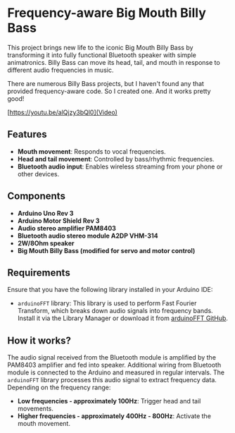 # Frequency-aware Big Mouth Billy Bass

This project brings new life to the iconic Big Mouth Billy Bass by transforming it into fully functional Bluetooth speaker with simple animatronics.
Billy Bass can move its head, tail, and mouth in response to different audio frequencies in music.

There are numerous Billy Bass projects, but I haven't found any that provided frequency-aware code. So I created one. And it works pretty good!

[https://youtu.be/alQjzy3bQl0](Video)

## Features
- **Mouth movement**: Responds to vocal frequencies.
- **Head and tail movement**: Controlled by bass/rhythmic frequencies.
- **Bluetooth audio input**: Enables wireless streaming from your phone or other devices.

## Components
- **Arduino Uno Rev 3**
- **Arduino Motor Shield Rev 3**
- **Audio stereo amplifier PAM8403**
- **Bluetooth audio stereo module A2DP VHM-314**
- **2W/8Ohm speaker**
- **Big Mouth Billy Bass (modified for servo and motor control)**

## Requirements
Ensure that you have the following library installed in your Arduino IDE:
- `arduinoFFT` library: This library is used to perform Fast Fourier Transform, which breaks down audio signals into frequency bands. Install it via the Library Manager or download it from [arduinoFFT GitHub](https://github.com/kosme/arduinoFFT).

## How it works?
The audio signal received from the Bluetooth module is amplified by the PAM8403 amplifier and fed into speaker. Additional wiring from Bluetooth module is connected to the Arduino and measured in regular intervals. The `arduinoFFT` library processes this audio signal to extract frequency data. Depending on the frequency range:
- **Low frequencies - approximately 100Hz**: Trigger head and tail movements.
- **Higher frequencies - approximately 400Hz - 800Hz**: Activate the mouth movement.
 
